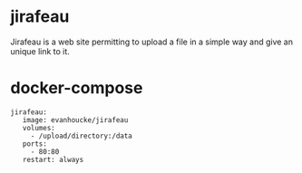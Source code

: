 # jirafeau
 Jirafeau is a web site permitting to upload a file in a simple way and give an unique link to it.

# docker-compose
```
jirafeau:
   image: evanhoucke/jirafeau
   volumes:
     - /upload/directory:/data
   ports:
     - 80:80
   restart: always
```
